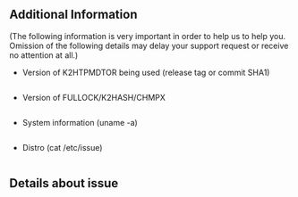## Additional Information
(The following information is very important in order to help us to help you. Omission of the following details may delay your support request or receive no attention at all.)

- Version of K2HTPMDTOR being used (release tag or commit SHA1)
 ```
 ```
 - Version of FULLOCK/K2HASH/CHMPX
 ```
 ```

- System information (uname -a)
 ```
 ```

- Distro (cat /etc/issue)
 ```
 ```

## Details about issue

